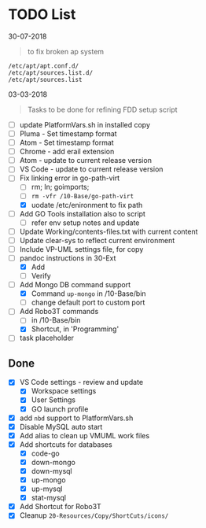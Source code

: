 # TODO List

30-07-2018
> to fix broken ap system
```
/etc/apt/apt.conf.d/
/etc/apt/sources.list.d/
/etc/apt/sources.list

```

03-03-2018

> Tasks to be done for refining FDD setup script

- [ ] update PlatformVars.sh in installed copy
- [ ] Pluma - Set timestamp format
- [ ] Atom - Set timestamp format
- [ ] Chrome - add erail extension
- [ ] Atom - update to current release version
- [ ] VS Code - update to current release version
- [ ] Fix linking error in go-path-virt
	- [ ] rm; ln; goimports;
	- [ ] `rm -vfr /10-Base/go-path-virt`
	- [x] uodate /etc/enironment to fix path
- [ ] Add GO Tools installation also to script
	- [ ] refer env setup notes and update
- [ ] Update Working/contents-files.txt with current content
- [ ] Update clear-sys to reflect current environment
- [ ] Include VP-UML settings file, for copy
- [ ] pandoc instructions in 30-Ext
	- [x] Add
	- [ ] Verify
- [ ] Add Mongo DB command support
	- [x] Command `up-mongo` in /10-Base/bin
	- [ ] change default port to custom port
- [ ] Add Robo3T commands
	- [ ] in /10-Base/bin
	- [x] Shortcut, in 'Programming'
- [ ] task placeholder

## Done
- [x] VS Code settings - review and update
	- [x] Workspace settings
	- [x] User Settings
	- [X] GO launch profile
- [x] add `nbd` support to PlatformVars.sh
- [x] Disable MySQL auto start
- [x] Add alias to clean up VMUML work files
- [x] Add shortcuts for databases
	- [x] code-go
	- [x] down-mongo
	- [x] down-mysql
	- [x] up-mongo
	- [x] up-mysql
	- [x] stat-mysql
- [x] Add Shortcut for Robo3T
- [x] Cleanup `20-Resources/Copy/ShortCuts/icons/`
